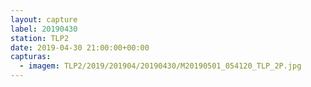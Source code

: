 ```yaml
---
layout: capture
label: 20190430
station: TLP2
date: 2019-04-30 21:00:00+00:00
capturas:
  - imagem: TLP2/2019/201904/20190430/M20190501_054120_TLP_2P.jpg
---
```

